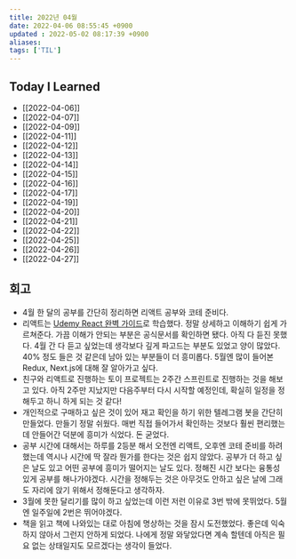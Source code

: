 ```yaml
---
title: 2022년 04월
date: 2022-04-06 08:55:45 +0900
updated : 2022-05-02 08:17:39 +0900
aliases:
tags: ['TIL']
---
```


## Today I Learned

- [[2022-04-06]]
- [[2022-04-07]]
- [[2022-04-09]]
- [[2022-04-11]]
- [[2022-04-12]]
- [[2022-04-13]]
- [[2022-04-14]]
- [[2022-04-15]]
- [[2022-04-16]]
- [[2022-04-17]]
- [[2022-04-19]]
- [[2022-04-20]]
- [[2022-04-21]]
- [[2022-04-22]]
- [[2022-04-25]]
- [[2022-04-26]]
- [[2022-04-27]]

## 회고
- 4월 한 달의 공부를 간단히 정리하면 리액트 공부와 코테 준비다.
- 리액트는 [Udemy React 완벽 가이드](https://www.udemy.com/course/best-react/)로 학습했다. 정말 상세하고 이해하기 쉽게 가르쳐준다. 가끔 이해가 안되는 부분은 공식문서를 확인하면 됐다. 아직 다 듣진 못했다. 4월 간 다 듣고 싶었는데 생각보다 깊게 파고드는 부분도 있었고 양이 많았다. 40% 정도 들은 것 같은데 남아 있는 부분들이 더 흥미롭다. 5월엔 많이 들어본 Redux, Next.js에 대해 잘 알아가고 싶다.
- 친구와 리액트로 진행하는 토이 프로젝트는 2주간 스프린트로 진행하는 것을 해보고 있다. 아직 2주만 지났지만 다음주부터 다시 시작할 예정인데, 확실히 일정을 정해두고 하니 하게 되는 것 같다! 
- 개인적으로 구매하고 싶은 것이 있어 재고 확인을 하기 위한 텔레그램 봇을 간단히 만들었다. 만들기 정말 쉬웠다. 매번 직접 들어가서 확인하는 것보다 훨씬 편리했는데 안들어간 덕분에 흥미가 식었다. 돈 굳었다.
- 공부 시간에 대해서는 하루를 2등분 해서 오전엔 리액트, 오후엔 코테 준비를 하려했는데 역시나 시간에 딱 잘라 뭔가를 한다는 것은 쉽지 않았다. 공부가 더 하고 싶은 날도 있고 어떤 공부에 흥미가 떨어지는 날도 있다. 정해진 시간 보다는 융통성 있게 공부를 해나가야겠다. 시간을 정해두는 것은 아무것도 안하고 싶은 날에 그래도 자리에 앉기 위해서 정해둔다고 생각하자. 
- 3월에 못한 달리기를 많이 하고 싶었는데 이런 저런 이유로 3번 밖에 못뛰었다. 5월엔 일주일에 2번은 뛰어야겠다. 
- 책을 읽고 책에 나와있는 대로 아침에 명상하는 것을 잠시 도전했었다. 좋은데 익숙하지 않아서 그런지 안하게 되었다. 나에게 정말 와닿았다면 계속 할텐데 아직은 필요 없는 상태일지도 모르겠다는 생각이 들었다.